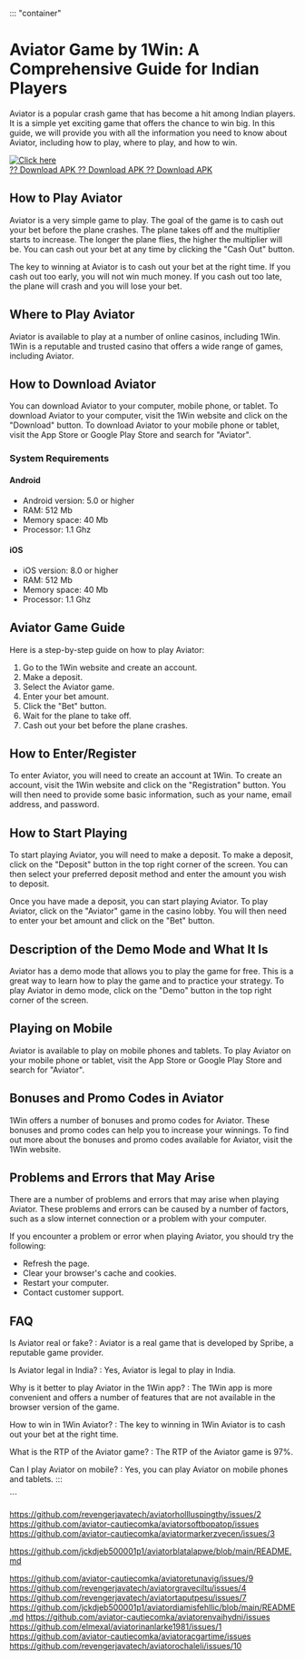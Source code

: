 ::: \"container\"
# Aviator Game by 1Win: A Comprehensive Guide for Indian Players

Aviator is a popular crash game that has become a hit among Indian
players. It is a simple yet exciting game that offers the chance to win
big. In this guide, we will provide you with all the information you
need to know about Aviator, including how to play, where to play, and
how to win.

[![Click
here](https://readscoops.com/wp-content/uploads/2023/03/Readscoop-aviator-1-1.jpg)](https://traff.sbs/deff)\
[?? Download APK ?? Download APK ?? Download
APK](https://traff.sbs/deff)

## How to Play Aviator

Aviator is a very simple game to play. The goal of the game is to cash
out your bet before the plane crashes. The plane takes off and the
multiplier starts to increase. The longer the plane flies, the higher
the multiplier will be. You can cash out your bet at any time by
clicking the "Cash Out" button.

The key to winning at Aviator is to cash out your bet at the right time.
If you cash out too early, you will not win much money. If you cash out
too late, the plane will crash and you will lose your bet.

## Where to Play Aviator

Aviator is available to play at a number of online casinos, including
1Win. 1Win is a reputable and trusted casino that offers a wide range of
games, including Aviator.

## How to Download Aviator

You can download Aviator to your computer, mobile phone, or tablet. To
download Aviator to your computer, visit the 1Win website and click on
the "Download" button. To download Aviator to your mobile phone or
tablet, visit the App Store or Google Play Store and search for
"Aviator".

### System Requirements

#### Android

-   Android version: 5.0 or higher
-   RAM: 512 Mb
-   Memory space: 40 Mb
-   Processor: 1.1 Ghz

#### iOS

-   iOS version: 8.0 or higher
-   RAM: 512 Mb
-   Memory space: 40 Mb
-   Processor: 1.1 Ghz

## Aviator Game Guide

Here is a step-by-step guide on how to play Aviator:

1.  Go to the 1Win website and create an account.
2.  Make a deposit.
3.  Select the Aviator game.
4.  Enter your bet amount.
5.  Click the "Bet" button.
6.  Wait for the plane to take off.
7.  Cash out your bet before the plane crashes.

## How to Enter/Register

To enter Aviator, you will need to create an account at 1Win. To create
an account, visit the 1Win website and click on the "Registration"
button. You will then need to provide some basic information, such as
your name, email address, and password.

## How to Start Playing

To start playing Aviator, you will need to make a deposit. To make a
deposit, click on the "Deposit" button in the top right corner of
the screen. You can then select your preferred deposit method and enter
the amount you wish to deposit.

Once you have made a deposit, you can start playing Aviator. To play
Aviator, click on the "Aviator" game in the casino lobby. You will
then need to enter your bet amount and click on the "Bet" button.

## Description of the Demo Mode and What It Is

Aviator has a demo mode that allows you to play the game for free. This
is a great way to learn how to play the game and to practice your
strategy. To play Aviator in demo mode, click on the "Demo" button
in the top right corner of the screen.

## Playing on Mobile

Aviator is available to play on mobile phones and tablets. To play
Aviator on your mobile phone or tablet, visit the App Store or Google
Play Store and search for "Aviator".

## Bonuses and Promo Codes in Aviator

1Win offers a number of bonuses and promo codes for Aviator. These
bonuses and promo codes can help you to increase your winnings. To find
out more about the bonuses and promo codes available for Aviator, visit
the 1Win website.

## Problems and Errors that May Arise

There are a number of problems and errors that may arise when playing
Aviator. These problems and errors can be caused by a number of factors,
such as a slow internet connection or a problem with your computer.

If you encounter a problem or error when playing Aviator, you should try
the following:

-   Refresh the page.
-   Clear your browser\'s cache and cookies.
-   Restart your computer.
-   Contact customer support.

## FAQ

Is Aviator real or fake?
:   Aviator is a real game that is developed by Spribe, a reputable game
    provider.

Is Aviator legal in India?
:   Yes, Aviator is legal to play in India.

Why is it better to play Aviator in the 1Win app?
:   The 1Win app is more convenient and offers a number of features that
    are not available in the browser version of the game.

How to win in 1Win Aviator?
:   The key to winning in 1Win Aviator is to cash out your bet at the
    right time.

What is the RTP of the Aviator game?
:   The RTP of the Aviator game is 97%.

Can I play Aviator on mobile?
:   Yes, you can play Aviator on mobile phones and tablets.
:::

\`\`\`

https://github.com/revengerjavatech/aviatorhollluspingthy/issues/2
https://github.com/aviator-cautiecomka/aviatorsoftbopatop/issues
https://github.com/aviator-cautiecomka/aviatormarkerzvecen/issues/3

https://github.com/jckdjeb500001p1/aviatorblatalapwe/blob/main/README.md

https://github.com/aviator-cautiecomka/aviatoretunavig/issues/9
https://github.com/revengerjavatech/aviatorgraveciltu/issues/4
https://github.com/revengerjavatech/aviatortaputpesu/issues/7
https://github.com/jckdjeb500001p1/aviatordiamisfehllic/blob/main/README.md
https://github.com/aviator-cautiecomka/aviatorenvaihydni/issues
https://github.com/elmexal/aviatorinanlarke1981/issues/1
https://github.com/aviator-cautiecomka/aviatoracgartime/issues
https://github.com/revengerjavatech/aviatorochaleli/issues/10
